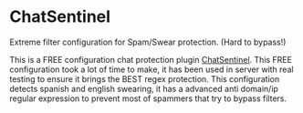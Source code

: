 # ChatSentinel
Extreme filter configuration for Spam/Swear protection. (Hard to bypass!)

This is a FREE configuration chat protection plugin [ChatSentinel](https://github.com/2lstudios-mc/ChatSentinel). 
This FREE configuration took a lot of time to make, it has been used in server with real testing to ensure it brings the BEST regex protection. This configuration detects spanish and english swearing, it has a advanced anti domain/ip regular expression to prevent most of spammers that try to bypass filters.
